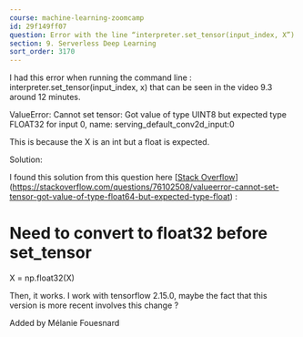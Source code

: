 ```yaml
---
course: machine-learning-zoomcamp
id: 29f149ff07
question: Error with the line “interpreter.set_tensor(input_index, X”)
section: 9. Serverless Deep Learning
sort_order: 3170
---
```


I had this error when running the command line : interpreter.set_tensor(input_index, x) that can be seen in the video 9.3 around 12 minutes.

ValueError: Cannot set tensor: Got value of type UINT8 but expected type FLOAT32 for input 0, name: serving_default_conv2d_input:0

This is because the X is an int but a float is expected.

Solution:

I found this solution from this question here [[Stack Overflow](https://stackoverflow.com/questions/76102508/valueerror-cannot-set-tensor-got-value-of-type-float64-but-expected-type-float)](https://stackoverflow.com/questions/76102508/valueerror-cannot-set-tensor-got-value-of-type-float64-but-expected-type-float) :

# Need to convert to float32 before set_tensor

X = np.float32(X)

Then, it works. I work with tensorflow 2.15.0, maybe the fact that this version is more recent involves this change ?

Added by Mélanie Fouesnard

